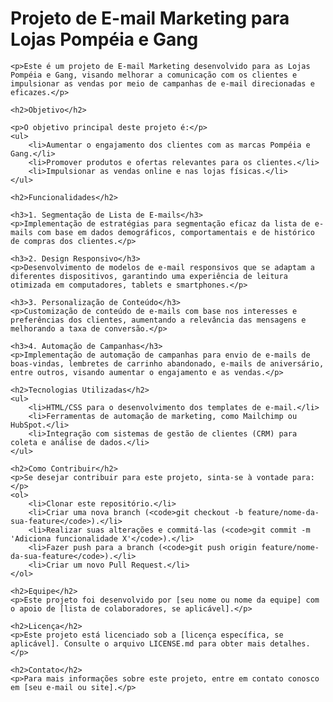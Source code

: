 <!DOCTYPE html>
<html lang="pt-BR">
<head>
    <meta charset="UTF-8">
    <meta name="viewport" content="width=device-width, initial-scale=1.0">
    <title>README - Projeto de E-mail Marketing para Lojas Pompéia e Gang</title>
</head>
<body>
    <h1>Projeto de E-mail Marketing para Lojas Pompéia e Gang</h1>

    <p>Este é um projeto de E-mail Marketing desenvolvido para as Lojas Pompéia e Gang, visando melhorar a comunicação com os clientes e impulsionar as vendas por meio de campanhas de e-mail direcionadas e eficazes.</p>

    <h2>Objetivo</h2>

    <p>O objetivo principal deste projeto é:</p>
    <ul>
        <li>Aumentar o engajamento dos clientes com as marcas Pompéia e Gang.</li>
        <li>Promover produtos e ofertas relevantes para os clientes.</li>
        <li>Impulsionar as vendas online e nas lojas físicas.</li>
    </ul>

    <h2>Funcionalidades</h2>

    <h3>1. Segmentação de Lista de E-mails</h3>
    <p>Implementação de estratégias para segmentação eficaz da lista de e-mails com base em dados demográficos, comportamentais e de histórico de compras dos clientes.</p>

    <h3>2. Design Responsivo</h3>
    <p>Desenvolvimento de modelos de e-mail responsivos que se adaptam a diferentes dispositivos, garantindo uma experiência de leitura otimizada em computadores, tablets e smartphones.</p>

    <h3>3. Personalização de Conteúdo</h3>
    <p>Customização de conteúdo de e-mails com base nos interesses e preferências dos clientes, aumentando a relevância das mensagens e melhorando a taxa de conversão.</p>

    <h3>4. Automação de Campanhas</h3>
    <p>Implementação de automação de campanhas para envio de e-mails de boas-vindas, lembretes de carrinho abandonado, e-mails de aniversário, entre outros, visando aumentar o engajamento e as vendas.</p>

    <h2>Tecnologias Utilizadas</h2>
    <ul>
        <li>HTML/CSS para o desenvolvimento dos templates de e-mail.</li>
        <li>Ferramentas de automação de marketing, como Mailchimp ou HubSpot.</li>
        <li>Integração com sistemas de gestão de clientes (CRM) para coleta e análise de dados.</li>
    </ul>

    <h2>Como Contribuir</h2>
    <p>Se desejar contribuir para este projeto, sinta-se à vontade para:</p>
    <ol>
        <li>Clonar este repositório.</li>
        <li>Criar uma nova branch (<code>git checkout -b feature/nome-da-sua-feature</code>).</li>
        <li>Realizar suas alterações e commitá-las (<code>git commit -m 'Adiciona funcionalidade X'</code>).</li>
        <li>Fazer push para a branch (<code>git push origin feature/nome-da-sua-feature</code>).</li>
        <li>Criar um novo Pull Request.</li>
    </ol>

    <h2>Equipe</h2>
    <p>Este projeto foi desenvolvido por [seu nome ou nome da equipe] com o apoio de [lista de colaboradores, se aplicável].</p>

    <h2>Licença</h2>
    <p>Este projeto está licenciado sob a [licença específica, se aplicável]. Consulte o arquivo LICENSE.md para obter mais detalhes.</p>

    <h2>Contato</h2>
    <p>Para mais informações sobre este projeto, entre em contato conosco em [seu e-mail ou site].</p>
</body>
</html>
